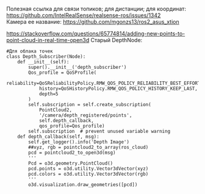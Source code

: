 Полезная ссылка для связи топиков; для дистанции; для координат:  
https://github.com/IntelRealSense/realsense-ros/issues/1342  
Камера ее название:
https://github.com/mgonzs13/ros2_asus_xtion

https://stackoverflow.com/questions/65774814/adding-new-points-to-point-cloud-in-real-time-open3d
Старый DepthNode:
```
#Для облака точек
class Depth_Subscriber(Node):
    def __init__(self):
        super().__init__('depth_subscriber')
        Qos_profile = QoSProfile(
            reliability=QoSReliabilityPolicy.RMW_QOS_POLICY_RELIABILITY_BEST_EFFORT,
            history=QoSHistoryPolicy.RMW_QOS_POLICY_HISTORY_KEEP_LAST,
            depth=5
        )
        self.subscription = self.create_subscription(
            PointCloud2,
            '/camera/depth_registered/points',
            self.depth_callback,
            qos_profile=Qos_profile)
        self.subscription  # prevent unused variable warning
    def depth_callback(self, msg):
        self.get_logger().info('Depth Image')
        ##xyz, rgb = pointcloud2_to_array(ros_cloud)
        pcd = pointcloud2_to_open3d(msg)
        '''
        Pcd = o3d.geometry.PointCloud()
        pcd.points = o3d.utility.Vector3dVector(xyz)
        pcd.colors = o3d.utility.Vector3dVector(rgb)
        '''
        o3d.visualization.draw_geometries([pcd])
```

